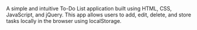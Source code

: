 A simple and intuitive To-Do List application built using HTML, CSS, JavaScript, and jQuery. This app allows users to add, edit, delete, and store tasks locally in the browser using localStorage.
